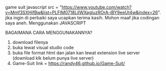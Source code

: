 game suit javascript src = "https://www.youtube.com/watch?v=Mmf3SXHifBw&list=PLFIM0718LjIWXagluzROrA-iBY9eeUt4w&index=26". jika ingin di perbaiki saya ucapkan terima kasih. Mohon maaf jika codingan saya aneh. Menggunakan JAVASCRIPT

BAGAIMANA CARA MENGGUNAKANNYA?

1. download filenya
2. buka lewat visual studio code
3. buka file format html dan jalan kan lewat extension live server (download klk belum punya live server)
4.  G a m e - S u i t  link = https://randy46.github.io/Game-Suit/
 
 
